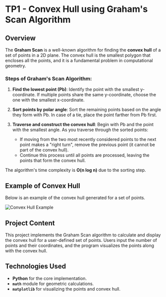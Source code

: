 # TP1 - Convex Hull using Graham's Scan Algorithm

## Overview

The **Graham Scan** is a well-known algorithm for finding the **convex hull** of a set of points in a 2D plane. The convex hull is the smallest polygon that encloses all the points, and it is a fundamental problem in computational geometry.

### Steps of Graham's Scan Algorithm:

1. **Find the lowest point (Pb)**: Identify the point with the smallest y-coordinate. If multiple points share the same y-coordinate, choose the one with the smallest x-coordinate.
  
2. **Sort points by polar angle**: Sort the remaining points based on the angle they form with Pb. In case of a tie, place the point farther from Pb first.

3. **Traverse and construct the convex hull**: Begin with Pb and the point with the smallest angle. As you traverse through the sorted points:
   - If moving from the two most recently considered points to the next point makes a "right turn", remove the previous point (it cannot be part of the convex hull).
   - Continue this process until all points are processed, leaving the points that form the convex hull.

The algorithm's time complexity is **O(n log n)** due to the sorting step.

## Example of Convex Hull

Below is an example of the convex hull generated for a set of points.

![Convex Hull Example](/home/hamoud/Pictures/Screenshots/Graham.png)


## Project Content

This project implements the Graham Scan algorithm to calculate and display the convex hull for a user-defined set of points. Users input the number of points and their coordinates, and the program visualizes the points along with the convex hull.

## Technologies Used

- **Python** for the core implementation.
- **`math`** module for geometric calculations.
- **`matplotlib`** for visualizing the points and convex hull.


